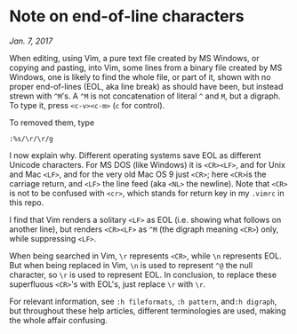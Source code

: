 # Note on end-of-line characters
*Jan. 7, 2017*

When editing, using Vim, a pure text file created by MS Windows, or copying and pasting, into Vim, some lines from a binary file created by MS Windows, one is likely to find the whole file, or part of it, shown with no proper end-of-lines (EOL, aka line break) as should have been, but instead strewn with `^M`'s. A `^M` is not concatenation of literal `^` and `M`, but a digraph. To type it, press `<c-v><c-m>` (`c` for control).

To removed them, type 

    :%s/\r/\r/g

I now explain why. Different operating systems save EOL as different Unicode characters. For MS DOS (like Windows) it is `<CR><LF>`, and for Unix and Mac `<LF>`, and for the very old Mac OS 9 just `<CR>`; here `<CR>`is the carriage return, and `<LF>` the line feed (aka `<NL>` the newline). Note that `<CR>` is not to be confused with `<cr>`, which stands for return key in my `.vimrc` in this repo.

I find that Vim renders a solitary `<LF>` as EOL (i.e. showing what follows on another line), but renders `<CR><LF>` as `^M` (the digraph meaning `<CR>`) only, while suppressing `<LF>`.

When being searched in Vim, `\r` represents `<CR>`, while `\n` represents EOL. But when being replaced in Vim, `\n` is used to represent `^@` the null character, so `\r` is used to represent EOL. In conclusion, to replace these superfluous `<CR>`'s with EOL's, just replace `\r` with `\r`.

For relevant information, see `:h fileformats`, `:h pattern`, and`:h digraph`, but throughout these help articles, different terminologies are used, making the whole affair confusing.

